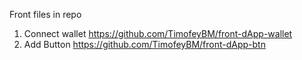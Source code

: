 Front files in repo 
1) Connect wallet https://github.com/TimofeyBM/front-dApp-wallet
2) Add Button https://github.com/TimofeyBM/front-dApp-btn
